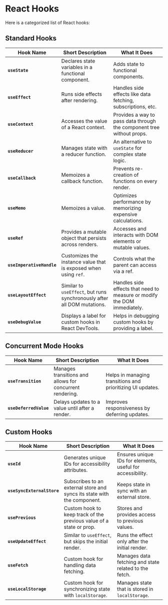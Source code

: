 # React Hooks

Here is a categorized list of React hooks:

## Standard Hooks

| **Hook Name**               | **Short Description**                                                    | **What It Does**                                                     |
|-----------------------------|--------------------------------------------------------------------------|-----------------------------------------------------------------------|
| **`useState`**              | Declares state variables in a functional component.                      | Adds state to functional components.                                  |
| **`useEffect`**             | Runs side effects after rendering.                                        | Handles side effects like data fetching, subscriptions, etc.          |
| **`useContext`**            | Accesses the value of a React context.                                    | Provides a way to pass data through the component tree without props. |
| **`useReducer`**            | Manages state with a reducer function.                                    | An alternative to `useState` for complex state logic.                 |
| **`useCallback`**           | Memoizes a callback function.                                             | Prevents re-creation of functions on every render.                    |
| **`useMemo`**               | Memoizes a value.                                                         | Optimizes performance by memorizing expensive calculations.           |
| **`useRef`**                | Provides a mutable object that persists across renders.                   | Accesses and interacts with DOM elements or mutable values.            |
| **`useImperativeHandle`**   | Customizes the instance value that is exposed when using `ref`.            | Controls what the parent can access via a ref.                        |
| **`useLayoutEffect`**       | Similar to `useEffect`, but runs synchronously after all DOM mutations.   | Handles side effects that need to measure or modify the DOM immediately. |
| **`useDebugValue`**         | Displays a label for custom hooks in React DevTools.                       | Helps in debugging custom hooks by providing a label.                 |

## Concurrent Mode Hooks

| **Hook Name**               | **Short Description**                                                    | **What It Does**                                                     |
|-----------------------------|--------------------------------------------------------------------------|-----------------------------------------------------------------------|
| **`useTransition`**         | Manages transitions and allows for concurrent rendering.                   | Helps in managing transitions and prioritizing UI updates.            |
| **`useDeferredValue`**      | Delays updates to a value until after a render.                            | Improves responsiveness by deferring updates.                         |

## Custom Hooks

| **Hook Name**               | **Short Description**                                                    | **What It Does**                                                     |
|-----------------------------|--------------------------------------------------------------------------|-----------------------------------------------------------------------|
| **`useId`**                 | Generates unique IDs for accessibility attributes.                         | Ensures unique IDs for elements, useful for accessibility.            |
| **`useSyncExternalStore`**  | Subscribes to an external store and syncs its state with the component.   | Keeps state in sync with an external store.                           |
| **`usePrevious`**           | Custom hook to keep track of the previous value of a state or prop.       | Stores and provides access to previous values.                        |
| **`useUpdateEffect`**       | Similar to `useEffect`, but skips the initial render.                      | Runs the effect only after the initial render.                        |
| **`useFetch`**              | Custom hook for handling data fetching.                                   | Manages data fetching and state related to the fetch.                 |
| **`useLocalStorage`**       | Custom hook for synchronizing state with `localStorage`.                   | Manages state that is stored in `localStorage`.                        |
